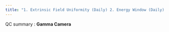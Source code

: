 ```yaml
---
title: "1. Extrinsic Field Uniformity (Daily) 2. Energy Window (Daily)  3. Intrinsic Field Uniformity: Weekly 4. COR: Weekly 5. Image Linearity &amp; Spatial Resolution: Weekly  6. Sensitivity: quarterly  7. Detector Alignment: annual 8. Dead time: anual 9. Rotational uniformity: annual  ============= Mneumonic: &quot;The two that begin with the letter E are daiLE&quot;"
---
```

QC summary : <b>Gamma Camera</b>

